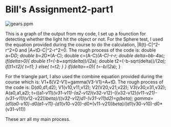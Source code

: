 # Bill's Assignment2-part1

![](/http://www.wyhsis.com/wp-content/uploads/2022/08/gears-1024x891.png "gears.ppm")

This is a graph of the output from my code, I set up a founction for detecting whether the light hit the object or not. For the Sphere test, I used the equation provided during the course to do the calculation, |R(t)-C|^2-r^2=0 and |A+tD-C|^2-r^2=0. The rough process of the code is:
    double a=D*D;
    double b=2*D*(A-C);
    double c=(A-C)*(A-C)-r-*r;
    double delta=b*b-4*a*c;
    if(delta>0){
        double t1=(-b+sqrt(delta))/(2*a);
        double t2=(-b-sqrt(delta))/(2*a);
        if(t1<t2){
            t=t1;
        }
        else{
            t=t2;
        }
    }
    if(delta==0){
        t=-b/(2*a);
    }


For the triangle part, I also used the combine equation provided during the course which is: V1+ß(V2-V1)+gamma(V3-V1)=A+tD. The rough process of the code is: D(d0,d1,d2);
    V1(v10,v11,v12);
    V2(V20,v21,v22);
    V3(v30,v31,v32);
    A(a0,a1,a2);
    t=((a1-v11)*(v31-v11)-(a2-v12)*(v32-v12)-((v32-v12)*(v11-v21)-(v31-v11)*(v12-v22))*beta)/((v32-v12)*d1-(v31-v11)*d2)=g(beta);
    gamma=(d1*(a0-v10)-d0*(a1-v11)-(d1*(v10-v20)-d0*(v11-v21))*beta)/(d1*(v30-v10)-d0*(v31-v11))
    

These arr all my main process.
